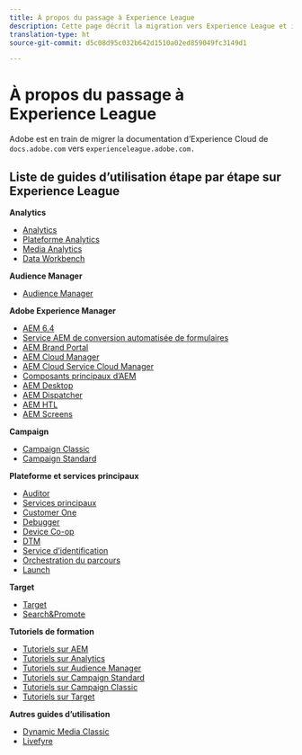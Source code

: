 ```yaml
---
title: À propos du passage à Experience League
description: Cette page décrit la migration vers Experience League et inclut une liste de liens vers des guides d’utilisation étape par étape.
translation-type: ht
source-git-commit: d5c08d95c032b642d1510a02ed859049fc3149d1

---
```



# À propos du passage à Experience League

Adobe est en train de migrer la documentation d’Experience Cloud de `docs.adobe.com` vers `experienceleague.adobe.com.`

## Liste de guides d’utilisation étape par étape sur Experience League

**Analytics**

* [Analytics](https://docs.adobe.com/content/help/fr-FR/experience-cloud/user-guides/home.translate.html)
* [Plateforme Analytics](https://docs.adobe.com/content/help/fr-FR/experience-cloud/user-guides/home.translate.html)
* [Media Analytics](https://docs.adobe.com/content/help/fr-FR/experience-cloud/user-guides/home.translate.html)
* [Data Workbench](https://docs.adobe.com/content/help/fr-FR/experience-cloud/user-guides/home.translate.html)

**Audience Manager**

* [Audience Manager](https://docs.adobe.com/content/help/fr-FR/experience-cloud/user-guides/home.translate.html)

**Adobe Experience Manager**

* [AEM 6.4](https://docs.adobe.com/content/help/fr-FR/experience-cloud/user-guides/home.translate.html)
* [Service AEM de conversion automatisée de formulaires](https://docs.adobe.com/content/help/fr-FR/experience-cloud/user-guides/home.translate.html)
* [AEM Brand Portal](https://docs.adobe.com/content/help/fr-FR/experience-cloud/user-guides/home.translate.html)
* [AEM Cloud Manager](https://docs.adobe.com/content/help/fr-FR/experience-cloud/user-guides/home.translate.html)
* [AEM Cloud Service Cloud Manager](https://docs.adobe.com/content/help/fr-FR/experience-cloud/user-guides/home.translate.html)
* [Composants principaux d’AEM](https://docs.adobe.com/content/help/fr-FR/experience-cloud/user-guides/home.translate.html)
* [AEM Desktop](https://docs.adobe.com/content/help/fr-FR/experience-cloud/user-guides/home.translate.html)
* [AEM Dispatcher](https://docs.adobe.com/content/help/fr-FR/experience-cloud/user-guides/home.translate.html)
* [AEM HTL](https://docs.adobe.com/content/help/fr-FR/experience-cloud/user-guides/home.translate.html)
* [AEM Screens](https://docs.adobe.com/content/help/fr-FR/experience-cloud/user-guides/home.translate.html)

**Campaign**

* [Campaign Classic](https://docs.adobe.com/content/help/fr-FR/experience-cloud/user-guides/home.translate.html)
* [Campaign Standard](https://docs.adobe.com/content/help/fr-FR/experience-cloud/user-guides/home.translate.html)

**Plateforme et services principaux**

* [Auditor](https://docs.adobe.com/content/help/fr-FR/experience-cloud/user-guides/home.translate.html)
* [Services principaux](https://docs.adobe.com/content/help/fr-FR/experience-cloud/user-guides/home.translate.html)
* [Customer One](https://docs.adobe.com/content/help/fr-FR/experience-cloud/user-guides/home.translate.html)
* [Debugger](https://docs.adobe.com/content/help/fr-FR/experience-cloud/user-guides/home.translate.html)
* [Device Co-op](https://docs.adobe.com/content/help/fr-FR/experience-cloud/user-guides/home.translate.html)
* [DTM](https://docs.adobe.com/content/help/fr-FR/experience-cloud/user-guides/home.translate.html)
* [Service d’identification](https://docs.adobe.com/content/help/fr-FR/experience-cloud/user-guides/home.translate.html)
* [Orchestration du parcours](https://docs.adobe.com/content/help/fr-FR/experience-cloud/user-guides/home.translate.html)
* [Launch](https://docs.adobe.com/content/help/fr-FR/experience-cloud/user-guides/home.translate.html)

**Target**

* [Target](https://docs.adobe.com/content/help/fr-FR/experience-cloud/user-guides/home.translate.html)
* [Search&amp;Promote](https://docs.adobe.com/content/help/fr-FR/experience-cloud/user-guides/home.translate.html)

**Tutoriels de formation**

* [Tutoriels sur AEM](https://docs.adobe.com/content/help/fr-FR/experience-cloud/user-guides/home.translate.html)
* [Tutoriels sur Analytics](https://docs.adobe.com/content/help/fr-FR/experience-cloud/user-guides/home.translate.html)
* [Tutoriels sur Audience Manager](https://docs.adobe.com/content/help/fr-FR/experience-cloud/user-guides/home.translate.html)
* [Tutoriels sur Campaign Standard](https://docs.adobe.com/content/help/fr-FR/experience-cloud/user-guides/home.translate.html)
* [Tutoriels sur Campaign Classic](https://docs.adobe.com/content/help/fr-FR/experience-cloud/user-guides/home.translate.html)
* [Tutoriels sur Target](https://docs.adobe.com/content/help/fr-FR/experience-cloud/user-guides/home.translate.html)

**Autres guides d’utilisation**

* [Dynamic Media Classic](https://docs.adobe.com/content/help/fr-FR/experience-cloud/user-guides/home.translate.html)
* [Livefyre](https://docs.adobe.com/content/help/fr-FR/experience-cloud/user-guides/home.translate.html)
